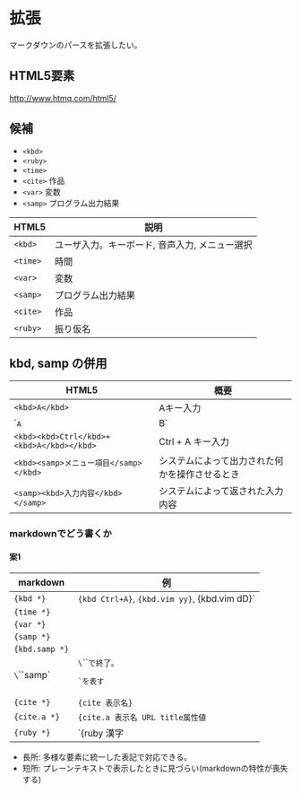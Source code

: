 # 拡張

マークダウンのパースを拡張したい。

## HTML5要素

http://www.htmq.com/html5/

## 候補

* `<kbd>`
* `<ruby>`
* `<time>`
* `<cite>` 作品
* `<var>` 変数
* `<samp>` プログラム出力結果

HTML5|説明
-----|----
`<kbd>`|ユーザ入力。キーボード, 音声入力, メニュー選択
`<time>`|時間
`<var>`|変数
`<samp>`|プログラム出力結果
`<cite>`|作品
`<ruby>`|振り仮名


## kbd, samp の併用

HTML5|概要
-----|----
`<kbd>A</kbd>`|Aキー入力
`<kbd>A|B</kbd>`|AまたはBキー入力
`<kbd><kbd>Ctrl</kbd>+<kbd>A</kbd></kbd>`|Ctrl + A キー入力
`<kbd><samp>メニュー項目</samp></kbd>`|システムによって出力された何かを操作させるとき
`<samp><kbd>入力内容</kbd></samp>`|システムによって返された入力内容


### markdownでどう書くか

#### 案1

markdown|例
--------|--
`{kbd *}`|`{kbd Ctrl+A}`, `{kbd.vim yy}`, {kbd.vim dD}`
`{time *}`|
`{var *}`|
`{samp *}`|
`{kbd.samp *}`|
`\`\`\`samp`|`\`\`\``で終了。`<pre><samp>`を表す
`{cite *}`|`{cite 表示名}`
`{cite.a *}`|`{cite.a 表示名 URL title属性値`
`{ruby *}`|`{ruby 漢字|かん|じ}`

* 長所: 多様な要素に統一した表記で対応できる。
* 短所: プレーンテキストで表示したときに見づらい(markdownの特性が喪失する)
